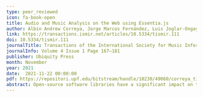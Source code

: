 ```yaml
---
type: peer_reviewed
icon: fa-book-open
title: Audio and Music Analysis on the Web using Essentia.js
author: Albin Andrew Correya, Jorge Marcos Fernández, Luis Joglar-Ongay, Pablo Alonso Jiménez, Xavier Serra, and Dmitry Bogdanov
link: https://transactions.ismir.net/articles/10.5334/tismir.111
doi: 10.5334/tismir.111
journalTitle: Transactions of the International Society for Music Information Retrieval 2021
journalInfo: Volume 4 Issue 1 Page 167–181
publisher: Ubiquity Press
month: November
year: 2021
date:  2021-11-22 00:00:00
pdf: https://repositori.upf.edu/bitstream/handle/10230/49060/correya_tismir_audio.pdf
abstract: Open-source software libraries have a significant impact on the development of Audio Signal Processing and Music Information Retrieval (MIR) systems. Despite the abundance of such tools, there is a lack of an extensive and easy-to-use reference library for audio feature extraction on Web clients. In this article, we present Essentia.js, an open-source JavaScript (JS) library for audio and music analysis on both web clients and JS engines. Along with the Web Audio API, it can be used for both offline and real-time audio feature extraction on web browsers. Essentia.js is modular, lightweight, and easy-to-use, deploy, maintain, and integrate into the existing plethora of JS libraries and web technologies. It is powered by a WebAssembly back end cross-compiled from the Essentia C++ library, which facilitates a JS interface to a wide range of low-level and high-level audio features, including signal processing MIR algorithms as well as pre-trained TensorFlow.js machine learning models. It also provides a higher-level JS API and add-on MIR utility modules along with extensive documentation, usage examples, and tutorials. We benchmark the proposed library on two popular web browsers and the Node.js engine, and four devices, including mobile Android and iOS, comparing it to the native performance of Essentia and the Meyda JS library.
---
```

